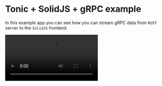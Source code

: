 # Tonic + SolidJS + gRPC example

In this example app you can see how you can stream gRPC data from `RUST` server to the `SolidJS` frontend.


<video src="https://github.com/slavskrit/totoronic/blob/master/video.mp4?raw=true" controls="controls" style="max-width: 730px;">
</video>